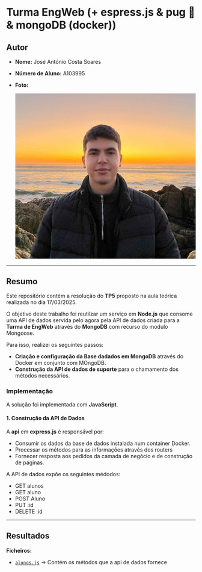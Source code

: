 # Turma EngWeb (+ espress.js & pug 🐶 & mongoDB (docker))

## Autor
- **Nome:** José António Costa Soares  
- **Número de Aluno:** A103995  
- **Foto:**  

  ![José Soares](../images/josesoares.jpg)  

---

## Resumo
Este repositório contém a resolução do **TP5** proposto na aula teórica realizada no dia 17/03/2025.  

O objetivo deste trabalho foi reutilzar um serviço em **Node.js** que consome uma API de dados servida pelo agora pela API de dados criada para a **Turma de EngWeb** através do **MongoDB** com recurso do modulo Mongoose.  

Para isso, realizei os seguintes passos:
- **Criação e configuração da Base dadados em MongoDB** através do Docker em conjunto com MOngoDB.
- **Construção da API de dados de suporte** para o chamamento dos métodos necessários.


### Implementação
A solução foi implementada com **JavaScript**.


#### 1. Construção da API de Dados
A **api** em **express.js** é responsável por:
- Consumir os dados da base de dados instalada num container Docker.
- Processar os métodos para as informações através dos routers
- Fornecer resposta aos pedidos da camada de negócio e de construção de páginas.

A API de dados expõe os seguintes médodos:
- GET alunos
- GET aluno
- POST Aluno
- PUT :id
- DELETE :id
---

## Resultados

**Ficheiros:**  
- [`alunos.js`](apiAlunos/routes/alunos.js) → Contém os métodos que a api de dados fornece 
